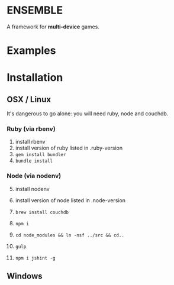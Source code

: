 # ENSEMBLE
A framework for **multi-device** games.

# Examples


# Installation

## OSX / Linux
It's dangerous to go alone: you will need ruby, node and couchdb.

### Ruby (via rbenv)
1. install rbenv
2. install version of ruby listed in .ruby-version
3. `gem install bundler`
4. `bundle install`

### Node (via nodenv)
5. install nodenv
6. install version of node listed in .node-version
7. `brew install couchdb`
7. `npm i`
8. `cd node_modules && ln -nsf ../src && cd..`
8. `gulp`

9. `npm i jshint -g`

## Windows